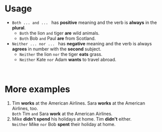 # Usage
- `Both ... and ... ` has **positive** meaning and the verb is **always** in the **plural**.
  - `Both` the lion `and` tiger **are** wild animals.
  - `Both` Bob `and` Paul **are** from Scotland.
- `Neither ... nor ... ` has **negative** meaning and the verb is always **agrees** in number with the **second** subject.
  - `Neither` the lion `nor` the tiger **eats** grass.
  - `Neither` Kate `nor` Adam **wants** to travel abroad.

<br>

# More examples
1. Tim **works** at the American Airlines. Sara **works** at the American Airlines, too.<br>
`Both` Tim `and` Sara **work** at the American Airlines.
2. Mike **didn't spend** his holidays at home. Tim **didn't** either.<br>
`Neither` Mike `nor` Bob **spent** their holiday at home.
